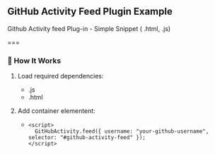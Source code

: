## GitHub Activity Feed Plugin Example
Github Activity feed Plug-in - Simple Snippet ( .html, .js)

===

### 🚀 How It Works
1. Load required dependencies:
   - .js
   - .html 

3. Add container elementent:
   -  ```
      <script>
        GitHubActivity.feed({ username: "your-github-username", selector: "#github-activity-feed" });
      </script>
      ```

